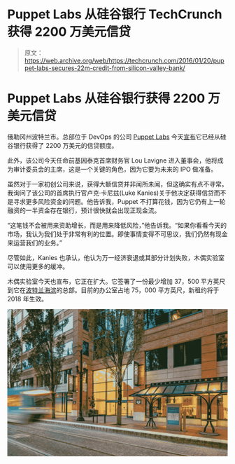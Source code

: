 # Puppet Labs 从硅谷银行 TechCrunch 获得 2200 万美元信贷

> 原文：<https://web.archive.org/web/https://techcrunch.com/2016/01/20/puppet-labs-secures-22m-credit-from-silicon-valley-bank/>

# Puppet Labs 从硅谷银行获得 2200 万美元信贷

俄勒冈州波特兰市。总部位于 DevOps 的公司 [Puppet Labs](https://web.archive.org/web/20221208143338/https://puppetlabs.com/) 今天[宣布](https://web.archive.org/web/20221208143338/https://puppetlabs.com/blog-categories/company-news)它已经从硅谷银行获得了 2200 万美元的信贷额度。

此外，该公司今天任命前基因泰克首席财务官 Lou Lavigne 进入董事会，他将成为审计委员会的主席，这是一个关键的角色，因为它要为未来的 IPO 做准备。

虽然对于一家初创公司来说，获得大额信贷并非闻所未闻，但这确实有点不寻常。我询问了该公司的首席执行官卢克·卡尼兹(Luke Kanies)关于他决定获得信贷而不是寻求更多风险资金的问题。他告诉我，Puppet 不打算花钱，因为它仍有上一轮融资的一半资金存在银行，预计很快就会出现正现金流。

“这笔钱不会被用来资助增长，而是用来降低风险，”他告诉我。“如果你看看今天的市场，我认为我们处于非常有利的位置。即使事情变得不可思议，我们仍然有现金来运营我们的业务。”

尽管如此，Kanies 也承认，他认为万一经济衰退或其部分计划失败，木偶实验室可以使用更多的缓冲。

木偶实验室今天也宣布，它正在扩大。它签署了一份最少增加 37，500 平方英尺到它在[波特兰海滨](https://web.archive.org/web/20221208143338/http://www.block300.com/)的总部。目前的办公室占地 75，000 平方英尺，新租约将于 2018 年生效。

[![block-300-portland-9](img/4089b80ca15051b63d3dde35e36a5fa9.png)](https://web.archive.org/web/20221208143338/https://beta.techcrunch.com/wp-content/uploads/2016/01/block-300-portland-9.jpg)